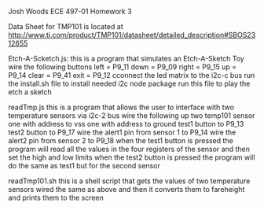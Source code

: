 Josh Woods 
ECE 497-01
Homework 3 

Data Sheet for TMP101 is located at http://www.ti.com/product/TMP101/datasheet/detailed_description#SBOS2312655

Etch-A-Scketch.js: 
	this is a program that simulates an Etch-A-Sketch Toy
	wire the following buttons 
	left = P9_11
	down = P9_09
	right = P9_15
	up = P9_14
	clear = P9_41
	exit = P9_12
	cconnect the led matrix to the i2c-c bus 
	run the install.sh file to install needed i2c node package
	run this file to play the etch a sketch

readTmp.js
	this is a program that allows the user to interface with two temperature sensors via i2c-2 bus
	wire the following up 
	two temp101 sensor one with address to vss one with address to ground
	test1 button to P9_13
	test2 button to P9_17
	wire the alert1 pin from sensor 1 to P9_14
	wire the alert2 pin from sensor 2 to P9_18
	when the test1 button is pressed the program will read all the values in the four registers
		of the sensor and then set the high and low limits
	when the test2 button is pressed the program will do the same as test1 but for the 
		second sensor


readTmp101.sh
	this is a shell script that gets the values of two temperature sensors wired the
		same as above and then it converts them to fareheight and prints them to 
		the screen 
